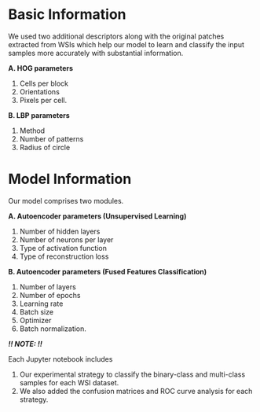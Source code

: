 
# Basic Information

We used two additional descriptors along with the original patches extracted from WSIs which help our model to learn and classify the input samples more accurately with substantial information.
    
**A. HOG parameters**
1) Cells per block
2) Orientations
4) Pixels per cell.

**B. LBP parameters**
1) Method 
2) Number of patterns
3) Radius of circle

# Model Information

Our model comprises two modules.

**A. Autoencoder parameters (Unsupervised Learning)**
1) Number of hidden layers
2) Number of neurons per layer
3) Type of activation function
4) Type of reconstruction loss

**B. Autoencoder parameters (Fused Features Classification)**
1) Number of layers
2) Number of epochs 
3) Learning rate
4) Batch size
5) Optimizer
6) Batch normalization.


***!! NOTE: !!*** 

Each Jupyter notebook includes 

1) Our experimental strategy to classify the binary-class and multi-class samples for each WSI dataset.
2) We also added the confusion matrices and ROC curve analysis for each strategy.


